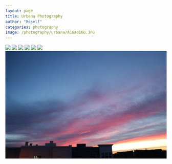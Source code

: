 ```yaml
---
layout: page
title: Urbana Photography
author: "Reself"
categories: photography
image: /photography/urbana/AC6A0160.JPG
---
```


![](../assets/img/photography/urbana/AC6A0158.JPG)
![](../assets/img/photography/urbana/AC6A0248.JPG)
![](../assets/img/photography/urbana/AC6A1103.JPG)
![](../assets/img/photography/urbana/AC6A1052.JPG)
![](../assets/img/photography/urbana/AC6A1048.JPG)
![](../assets/img/photography/urbana/AC6A1081.JPG)
![](../assets/img/photography/urbana/AC6A0160.JPG)